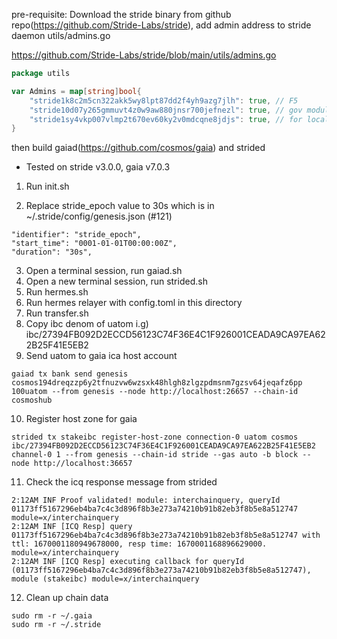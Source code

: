 pre-requisite: Download the stride binary from github repo(https://github.com/Stride-Labs/stride), add admin address to stride daemon utils/admins.go

https://github.com/Stride-Labs/stride/blob/main/utils/admins.go

```go
package utils

var Admins = map[string]bool{
	"stride1k8c2m5cn322akk5wy8lpt87dd2f4yh9azg7jlh": true, // F5
	"stride10d07y265gmmuvt4z0w9aw880jnsr700jefnezl": true, // gov module
	"stride1sy4vkp007vlmp2t670ev60ky2v0mdcqne8jdjs": true, // for local test <==== this line
}
```
then build gaiad(https://github.com/cosmos/gaia) and strided 

* Tested on stride v3.0.0, gaia v7.0.3

1. Run init.sh


2. Replace stride_epoch value to 30s which is in ~/.stride/config/genesis.json (#121)
```shell
"identifier": "stride_epoch",
"start_time": "0001-01-01T00:00:00Z",
"duration": "30s",
```
3. Open a terminal session, run gaiad.sh
4. Open a new terminal session, run strided.sh
5. Run hermes.sh
6. Run hermes relayer with config.toml in this directory
7. Run transfer.sh
8. Copy ibc denom of uatom i.g) ibc/27394FB092D2ECCD56123C74F36E4C1F926001CEADA9CA97EA622B25F41E5EB2
9. Send uatom to gaia ica host account
```shell
gaiad tx bank send genesis cosmos194dreqzzp6y2tfnuzvw6wzsxk48hlgh8zlgzpdmsnm7gzsv64jeqafz6pp 100uatom --from genesis --node http://localhost:26657 --chain-id cosmoshub
```
10. Register host zone for gaia
```shell
strided tx stakeibc register-host-zone connection-0 uatom cosmos ibc/27394FB092D2ECCD56123C74F36E4C1F926001CEADA9CA97EA622B25F41E5EB2 channel-0 1 --from genesis --chain-id stride --gas auto -b block --node http://localhost:36657
```
11. Check the icq response message from strided
```shell
2:12AM INF Proof validated! module: interchainquery, queryId 01173ff5167296eb4ba7c4c3d896f8b3e273a74210b91b82eb3f8b5e8a512747 module=x/interchainquery
2:12AM INF [ICQ Resp] query 01173ff5167296eb4ba7c4c3d896f8b3e273a74210b91b82eb3f8b5e8a512747 with ttl: 1670001180949678000, resp time: 1670001168896629000. module=x/interchainquery
2:12AM INF [ICQ Resp] executing callback for queryId (01173ff5167296eb4ba7c4c3d896f8b3e273a74210b91b82eb3f8b5e8a512747), module (stakeibc) module=x/interchainquery
```
12. Clean up chain data
```shell
sudo rm -r ~/.gaia
sudo rm -r ~/.stride
```